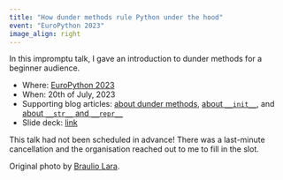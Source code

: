 ```yaml
---
title: "How dunder methods rule Python under the hood"
event: "EuroPython 2023"
image_align: right
---
```


In this impromptu talk, I gave an introduction to dunder methods for a beginner audience.

 - Where: [EuroPython 2023](https://ep2023.europython.eu/session/how-dunder-methods-rule-python-under-the-hood)
 - When: 20th of July, 2023
 - Supporting blog articles: [about dunder methods](/blog/pydonts/dunder-methods), [about `__init__`](/blog/object-initialisation-with-__init__), and [about `__str__` and `__repr__`](/blog/pydonts/str-and-repr)
 - Slide deck: [link](https://github.com/mathspp/talks/blob/main/20230720-how_dunder_methods_rule_python_under_the_hood/slides.pdf)


This talk had not been scheduled in advance!
There was a last-minute cancellation and the organisation reached out to me to fill in the slot.

Original photo by [Braulio Lara](https://brauliolaraph.com).

